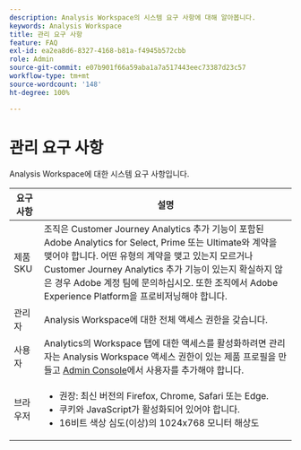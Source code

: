 ```yaml
---
description: Analysis Workspace의 시스템 요구 사항에 대해 알아봅니다.
keywords: Analysis Workspace
title: 관리 요구 사항
feature: FAQ
exl-id: ea2ea8d6-8327-4168-b81a-f4945b572cbb
role: Admin
source-git-commit: e07b901f66a59aba1a7a517443eec73387d23c57
workflow-type: tm+mt
source-wordcount: '148'
ht-degree: 100%

---
```


# 관리 요구 사항

Analysis Workspace에 대한 시스템 요구 사항입니다.

| 요구 사항 | 설명 |
|--- |--- |
| 제품 SKU | 조직은 Customer Journey Analytics 추가 기능이 포함된 Adobe Analytics for Select, Prime 또는 Ultimate와 계약을 맺어야 합니다. 어떤 유형의 계약을 맺고 있는지 모르거나 Customer Journey Analytics 추가 기능이 있는지 확실하지 않은 경우 Adobe 계정 팀에 문의하십시오. 또한 조직에서 Adobe Experience Platform을 프로비저닝해야 합니다. |
| 관리자 | Analysis Workspace에 대한 전체 액세스 권한을 갖습니다. |
| 사용자 | Analytics의 Workspace 탭에 대한 액세스를 활성화하려면 관리자는 Analysis Workspace 액세스 권한이 있는 제품 프로필을 만들고 [Admin Console](/help/technotes/access-control.md)에서 사용자를 추가해야 합니다. |
| 브라우저 | <ul><li>권장: 최신 버전의 Firefox, Chrome, Safari 또는 Edge.</li><li>쿠키와 JavaScript가 활성화되어 있어야 합니다.</li><li>16비트 색상 심도(이상)의 1024x768 모니터 해상도</li></ul> |
